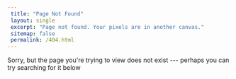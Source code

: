 ```yaml
---
 title: "Page Not Found"
 layout: single
 excerpt: "Page not found. Your pixels are in another canvas."
 sitemap: false
 permalink: /404.html
---
```


Sorry, but the page you're trying to view 
does not exist --- perhaps you can try 
searching for it below

<script type="text/javascript">
  
  var GOOG_FIXURL_LANG = 'en';
  
  var GOOG_FIXURL_SITE = '{{ site.url }}'

</script>

<script type="text/javascript"
  
  src="//linkhelp.clients.google.com/tbproxy/lh
  /wm/fixurl.js">

</script>